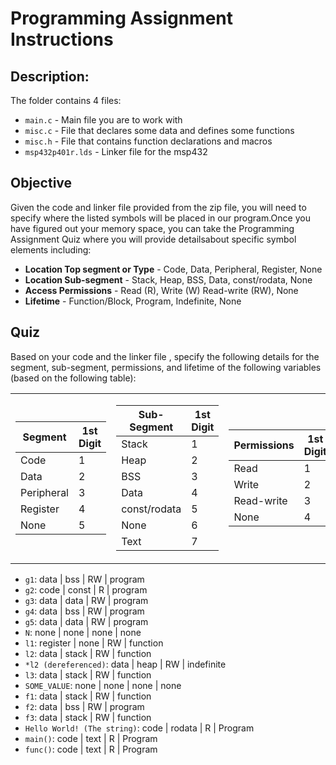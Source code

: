 # Programming Assignment Instructions

## Description:

The folder contains 4 files:

- ```main.c``` - Main file you are to work with
- ```misc.c``` - File that declares some data and defines some functions
- ```misc.h``` - File that contains function declarations and macros
- ```msp432p401r.lds``` - Linker file for the msp432

## Objective

Given the code and linker file provided from the zip file, you will need to specify where the listed symbols will be placed in our program.Once you have figured out your memory space, you can take the Programming Assignment Quiz where you will provide detailsabout  specific symbol elements including:

- **Location Top segment or Type** - Code, Data, Peripheral, Register, None
- **Location Sub-segment** - Stack, Heap, BSS, Data, const/rodata, None
- **Access Permissions** - Read (R), Write (W) Read-write (RW), None
- **Lifetime** - Function/Block, Program, Indefinite, None

## Quiz 

Based on your code and the linker file , specify the following details for the segment, sub-segment, permissions, and lifetime of the following variables (based on the following table):

<table> <tr>
<td>

| Segment  | 1st Digit|     
| -------- | -------- |
| Code     | 1 |
| Data     | 2 |
| Peripheral  | 3 |
| Register | 4 |
| None     | 5 | 

</td><td>

| Sub-Segment  | 1st Digit|     
| -------- | -------- |
| Stack     | 1 |
| Heap     | 2 |
| BSS  | 3 |
| Data | 4 |
| const/rodata     | 5 |
| None     | 6 |
| Text     | 7 | 

</td><td>

| Permissions  | 1st Digit|     
| -------- | -------- |
| Read     | 1 |
| Write     | 2 |
| Read-write  | 3 |
| None | 4 |

</td><td>

| Lifetime  | 1st Digit|     
| -------- | -------- |
| Function/Block     | 1 |
| Program | 2 |
| Idefinite  | 3 |
| None | 4 |

</td>
</tr> </table>

- ```g1```: data | bss | RW | program
- ```g2```: code | const | R | program
- ```g3```: data | data | RW | program
- ```g4```: data | bss | RW | program
- ```g5```: data | data | RW | program
- ```N```: none | none | none | none
- ```l1```: register | none | RW | function
- ```l2```: data | stack | RW | function
- ```*l2 (dereferenced)```: data | heap | RW | indefinite
- ```l3```: data | stack | RW | function
- ```SOME_VALUE```: none | none | none | none
- ```f1```: data | stack | RW | function
- ```f2```: data | bss | RW | program
- ```f3```: data | stack | RW | function
- ```Hello World! (The string)```: code | rodata | R | Program
- ```main()```: code | text | R | Program
- ```func()```: code | text | R | Program